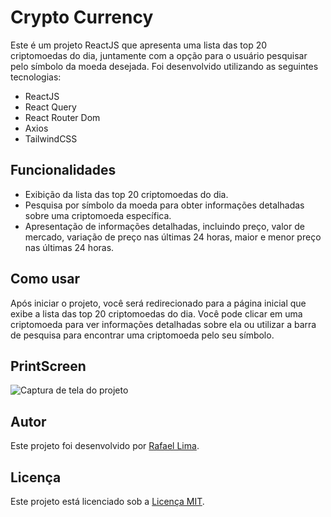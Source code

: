 # Crypto Currency

Este é um projeto ReactJS que apresenta uma lista das top 20 criptomoedas do dia, juntamente com a opção para o usuário pesquisar pelo símbolo da moeda desejada. Foi desenvolvido utilizando as seguintes tecnologias:

- ReactJS
- React Query
- React Router Dom
- Axios
- TailwindCSS

## Funcionalidades

- Exibição da lista das top 20 criptomoedas do dia.
- Pesquisa por símbolo da moeda para obter informações detalhadas sobre uma criptomoeda específica.
- Apresentação de informações detalhadas, incluindo preço, valor de mercado, variação de preço nas últimas 24 horas, maior e menor preço nas últimas 24 horas.

## Como usar

Após iniciar o projeto, você será redirecionado para a página inicial que exibe a lista das top 20 criptomoedas do dia. Você pode clicar em uma criptomoeda para ver informações detalhadas sobre ela ou utilizar a barra de pesquisa para encontrar uma criptomoeda pelo seu símbolo.

## PrintScreen

![Captura de tela do projeto](https://i.ibb.co/NZN4Qb1/Captura-de-Tela-2024-03-07-a-s-22-00-21.png)

## Autor

Este projeto foi desenvolvido por [Rafael Lima](https://github.com/rafaelclima).

## Licença

Este projeto está licenciado sob a [Licença MIT](https://opensource.org/licenses/MIT).
